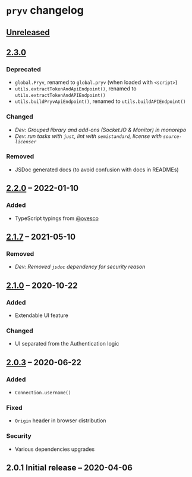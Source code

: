 # `pryv` changelog

<!-- Format based on [Keep a Changelog](https://keepachangelog.com/en/1.0.0/) -->


## [Unreleased](https://github.com/pryv/lib-js/compare/2.3.0...HEAD)


## [2.3.0](https://github.com/pryv/lib-js/compare/2.2.0...2.3.0)

### Deprecated
- `global.Pryv`, renamed to `global.pryv` (when loaded with `<script>`)
- `utils.extractTokenAndApiEndpoint()`, renamed to `utils.extractTokenAndAPIEndpoint()`
- `utils.buildPryvApiEndpoint()`, renamed to `utils.buildAPIEndpoint()`

### Changed
- _Dev: Grouped library and add-ons (Socket.IO & Monitor) in monorepo_
- _Dev: run tasks with `just`, lint with `semistandard`, license with `source-licenser`_

### Removed
- JSDoc generated docs (to avoid confusion with docs in READMEs)


## [2.2.0](https://github.com/pryv/lib-js/compare/2.1.7...2.2.0) – 2022-01-10

### Added
- TypeScript typings from [@ovesco](https://github.com/ovesco)


## [2.1.7](https://github.com/pryv/lib-js/compare/2.1.0...2.1.7) – 2021-05-10

### Removed
- _Dev: Removed `jsdoc` dependency for security reason_


## [2.1.0](https://github.com/pryv/lib-js/compare/2.0.3...2.1.0) – 2020-10-22

### Added
- Extendable UI feature

### Changed
- UI separated from the Authentication logic


## [2.0.3](https://github.com/pryv/lib-js/compare/2.0.1...2.0.3) – 2020-06-22

### Added
- `Connection.username()`

### Fixed
- `Origin` header in browser distribution

### Security
- Various dependencies upgrades


## 2.0.1 Initial release – 2020-04-06

